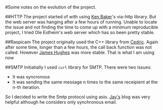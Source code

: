 #Some notes on the evolution of the project.

##HTTP
The project started of with using [Ken Baker](https://github.com/kenba/via-http)'s via-http library.
But the web server was hanging after a few hours of running. Unable to locate the issue and not finding 
the time to come up with a minimum reproducible project, I tried Ole Eidheim's web server which has so been pretty stable.


##Raspicam
The project originally used the C++ library from [Cedric](https://github.com/cedricve/raspicam).
Again after some time, longer than a few hours, the call back function was not called. However
[James Hughes](https://github.com/JamesH65/userland) was more stable. That is what I am using now

##SMTP
Initiatially I used <code>curl</code> library for SMTP. There were two issues:
 * It was syncronous
 * It was sending the same message n times to the same receipient at the n-th iteration.

So I decided to write the Smtp protocol using asio. [Jay's](https://raspberrypiprogramming.blogspot.com.au/2014/09/send-email-to-gmail-in-c-with-boost-and.html)
blog was very helpful although he considers only synchronous email.
